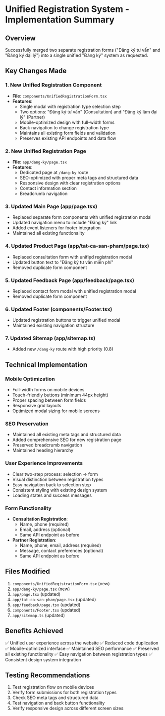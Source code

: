 # Unified Registration System - Implementation Summary

## Overview
Successfully merged two separate registration forms ("Đăng ký tư vấn" and "Đăng ký đại lý") into a single unified "Đăng ký" system as requested.

## Key Changes Made

### 1. New Unified Registration Component
- **File**: `components/UnifiedRegistrationForm.tsx`
- **Features**:
  - Single modal with registration type selection step
  - Two options: "Đăng ký tư vấn" (Consultation) and "Đăng ký làm đại lý" (Partner)
  - Mobile-optimized design with full-width forms
  - Back navigation to change registration type
  - Maintains all existing form fields and validation
  - Preserves existing API endpoints and data flow

### 2. New Unified Registration Page
- **File**: `app/dang-ky/page.tsx`
- **Features**:
  - Dedicated page at `/dang-ky` route
  - SEO-optimized with proper meta tags and structured data
  - Responsive design with clear registration options
  - Contact information section
  - Breadcrumb navigation

### 3. Updated Main Page (app/page.tsx)
- Replaced separate form components with unified registration modal
- Updated navigation menu to include "Đăng ký" link
- Added event listeners for footer integration
- Maintained all existing functionality

### 4. Updated Product Page (app/tat-ca-san-pham/page.tsx)
- Replaced consultation form with unified registration modal
- Updated button text to "Đăng ký tư vấn miễn phí"
- Removed duplicate form component

### 5. Updated Feedback Page (app/feedback/page.tsx)
- Replaced contact form modal with unified registration modal
- Removed duplicate form component

### 6. Updated Footer (components/Footer.tsx)
- Updated registration buttons to trigger unified modal
- Maintained existing navigation structure

### 7. Updated Sitemap (app/sitemap.ts)
- Added new `/dang-ky` route with high priority (0.8)

## Technical Implementation

### Mobile Optimization
- Full-width forms on mobile devices
- Touch-friendly buttons (minimum 44px height)
- Proper spacing between form fields
- Responsive grid layouts
- Optimized modal sizing for mobile screens

### SEO Preservation
- Maintained all existing meta tags and structured data
- Added comprehensive SEO for new registration page
- Preserved breadcrumb navigation
- Maintained heading hierarchy

### User Experience Improvements
- Clear two-step process: selection → form
- Visual distinction between registration types
- Easy navigation back to selection step
- Consistent styling with existing design system
- Loading states and success messages

### Form Functionality
- **Consultation Registration**: 
  - Name, phone (required)
  - Email, address (optional)
  - Same API endpoint as before
- **Partner Registration**:
  - Name, phone, email, address (required)
  - Message, contact preferences (optional)
  - Same API endpoint as before

## Files Modified
1. `components/UnifiedRegistrationForm.tsx` (new)
2. `app/dang-ky/page.tsx` (new)
3. `app/page.tsx` (updated)
4. `app/tat-ca-san-pham/page.tsx` (updated)
5. `app/feedback/page.tsx` (updated)
6. `components/Footer.tsx` (updated)
7. `app/sitemap.ts` (updated)

## Benefits Achieved
✅ Unified user experience across the website
✅ Reduced code duplication
✅ Mobile-optimized interface
✅ Maintained SEO performance
✅ Preserved all existing functionality
✅ Easy navigation between registration types
✅ Consistent design system integration

## Testing Recommendations
1. Test registration flow on mobile devices
2. Verify form submissions for both registration types
3. Check SEO meta tags and structured data
4. Test navigation and back button functionality
5. Verify responsive design across different screen sizes
